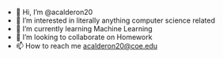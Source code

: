 - 👋 Hi, I’m @acalderon20
- 👀 I’m interested in literally anything computer science related
- 🌱 I’m currently learning Machine Learning
- 💞️ I’m looking to collaborate on Homework
- 📫 How to reach me acalderon20@coe.edu
